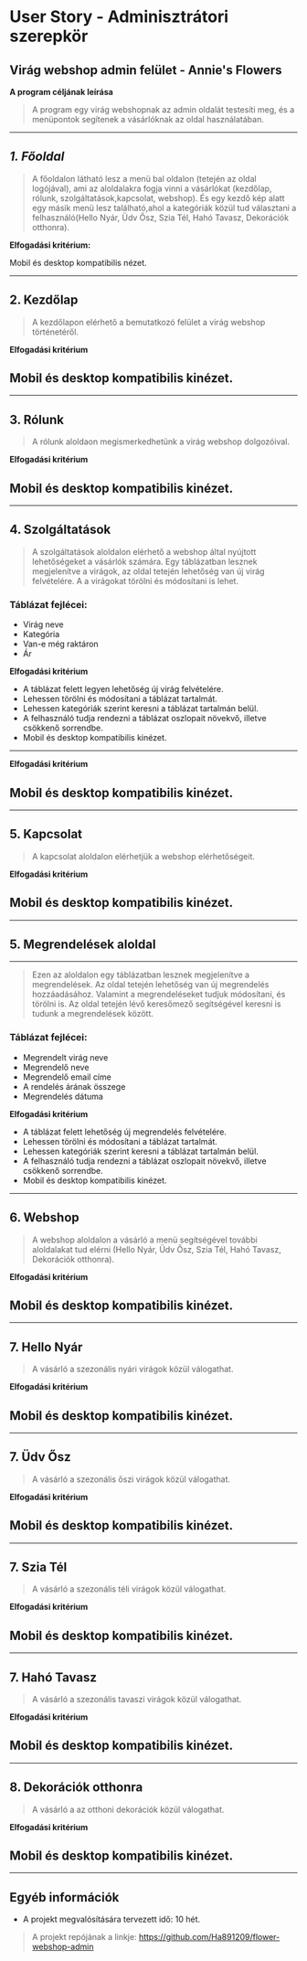 # **User Story - Adminisztrátori szerepkör**


## **Virág webshop admin felület - Annie's Flowers**

**A program céljának leírása**
> A program egy virág webshopnak az admin oldalát testesíti meg, és a menüpontok segítenek a vásárlóknak az oldal használatában.
---
## _**1. Főoldal**_
> A főoldalon látható lesz a menü bal oldalon (tetején az oldal logójával), ami az aloldalakra fogja vinni a vásárlókat (kezdőlap, rólunk, szolgáltatások,kapcsolat, webshop). És egy kezdő kép alatt egy másik menü lesz található,ahol a kategóriák közül tud választani a felhasználó(Hello Nyár, Üdv Ősz, Szia Tél, Hahó Tavasz, Dekorációk otthonra).

**Elfogadási kritérium:**  

Mobil és desktop kompatibilis nézet.

---
## **2. Kezdőlap**

> A kezdőlapon elérhető a bemutatkozó felület a virág webshop történetéről. 

**Elfogadási kritérium**

Mobil és desktop kompatibilis kinézet.
---
---

## **3. Rólunk**

> A rólunk aloldaon megismerkedhetünk a virág webshop dolgozóival. 

**Elfogadási kritérium**

Mobil és desktop kompatibilis kinézet.
---
---
## **4. Szolgáltatások**

> A szolgáltatások aloldalon elérhető a webshop által nyújtott lehetőségeket a vásárlók számára. 
Egy táblázatban lesznek megjelenítve a virágok, az oldal tetején lehetőség van új virág felvételére. A a virágokat törölni és módosítani is lehet. 

### Táblázat fejlécei:
- Virág neve
- Kategória
- Van-e még raktáron
- Ár

**Elfogadási kritérium**

- A táblázat felett legyen lehetőség új virág felvételére.
- Lehessen törölni és módosítani a táblázat tartalmát. 
- Lehessen kategóriák szerint keresni a táblázat tartalmán belül.
- A felhasználó tudja rendezni a táblázat oszlopait növekvő, illetve csökkenő sorrendbe. 
- Mobil és desktop kompatibilis kinézet.
---

**Elfogadási kritérium**

Mobil és desktop kompatibilis kinézet.
---
---
## **5. Kapcsolat**

> A kapcsolat aloldalon elérhetjük a webshop elérhetőségeit. 

**Elfogadási kritérium**

Mobil és desktop kompatibilis kinézet.
---
---

## **5. Megrendelések aloldal**
---
> Ezen az aloldalon egy táblázatban lesznek megjelenítve a megrendelések. Az oldal tetején lehetőség van új megrendelés hozzáadásához. Valamint a megrendeléseket tudjuk módosítani, és törölni is. 
Az oldal tetején lévő keresőmező segítségével keresni is tudunk a megrendelések között. 

### Táblázat fejlécei:
 - Megrendelt virág neve
 - Megrendelő neve
 - Megrendelő email címe
 - A rendelés árának összege
 - Megrendelés dátuma

**Elfogadási kritérium**

- A táblázat felett lehetőség új megrendelés felvételére.
- Lehessen törölni és módosítani a táblázat tartalmát. 
- Lehessen kategóriák szerint keresni a táblázat tartalmán belül.
- A felhasználó tudja rendezni a táblázat oszlopait növekvő, illetve csökkenő sorrendbe. 
- Mobil és desktop kompatibilis kinézet.
---
## **6. Webshop**

> A webshop aloldalon a vásárló a menü segítségével további aloldalakat tud elérni (Hello Nyár, Üdv Ősz, Szia Tél, Hahó Tavasz, Dekorációk otthonra). 

**Elfogadási kritérium**

Mobil és desktop kompatibilis kinézet.
---
---
## **7. Hello Nyár**

> A vásárló a szezonális nyári virágok közül válogathat. 

**Elfogadási kritérium**

Mobil és desktop kompatibilis kinézet.
---
---
## **7. Üdv Ősz**

> A vásárló a szezonális őszi virágok közül válogathat. 

**Elfogadási kritérium**

Mobil és desktop kompatibilis kinézet.
---
---
## **7. Szia Tél**

> A vásárló a szezonális téli virágok közül válogathat. 

**Elfogadási kritérium**

Mobil és desktop kompatibilis kinézet.
---
---
## **7. Hahó Tavasz**

> A vásárló a szezonális tavaszi virágok közül válogathat. 

**Elfogadási kritérium**

Mobil és desktop kompatibilis kinézet.
---
---
## **8. Dekorációk otthonra**

> A vásárló a az otthoni dekorációk közül válogathat. 

**Elfogadási kritérium**

Mobil és desktop kompatibilis kinézet.
---
---
## **Egyéb információk**

- A projekt megvalósítására tervezett idő: 10 hét. 
> A projekt repójának a linkje: https://github.com/Ha891209/flower-webshop-admin
   